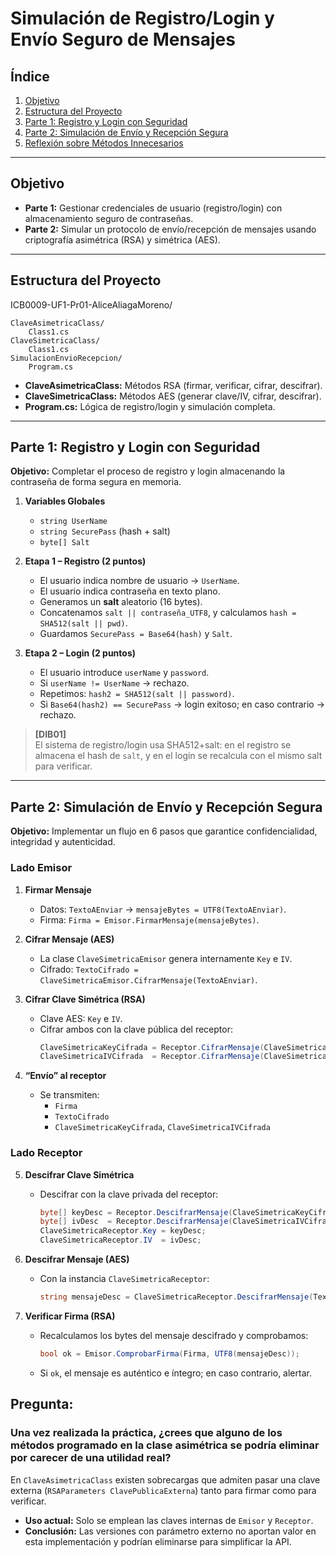 # Simulación de Registro/Login y Envío Seguro de Mensajes

## Índice
1. [Objetivo](#objetivo)  
2. [Estructura del Proyecto](#estructura-del-proyecto)  
3. [Parte 1: Registro y Login con Seguridad](#parte-1-registro-y-login-con-seguridad)  
4. [Parte 2: Simulación de Envío y Recepción Segura](#parte-2-simulación-de-envío-y-recepción-segura)  
5. [Reflexión sobre Métodos Innecesarios](#reflexión-sobre-métodos-innecesarios)  

---

## Objetivo

- **Parte 1:** Gestionar credenciales de usuario (registro/login) con almacenamiento seguro de contraseñas.  
- **Parte 2:** Simular un protocolo de envío/recepción de mensajes usando criptografía asimétrica (RSA) y simétrica (AES).

---

## Estructura del Proyecto


ICB0009-UF1-Pr01-AliceAliagaMoreno/

    ClaveAsimetricaClass/
        Class1.cs
    ClaveSimetricaClass/
        Class1.cs
    SimulacionEnvioRecepcion/
        Program.cs

- **ClaveAsimetricaClass:** Métodos RSA (firmar, verificar, cifrar, descifrar).  
- **ClaveSimetricaClass:** Métodos AES (generar clave/IV, cifrar, descifrar).  
- **Program.cs:** Lógica de registro/login y simulación completa.

---

## Parte 1: Registro y Login con Seguridad

**Objetivo:** Completar el proceso de registro y login almacenando la contraseña de forma segura en memoria.

1. **Variables Globales**  
   - `string UserName`  
   - `string SecurePass`  (hash + salt)  
   - `byte[] Salt`  

2. **Etapa 1 – Registro (2 puntos)**  
   - El usuario indica nombre de usuario → `UserName`.  
   - El usuario indica contraseña en texto plano.  
   - Generamos un **salt** aleatorio (16 bytes).  
   - Concatenamos `salt || contraseña_UTF8`, y calculamos `hash = SHA512(salt || pwd)`.  
   - Guardamos `SecurePass = Base64(hash)` y `Salt`.  

3. **Etapa 2 – Login (2 puntos)**  
   - El usuario introduce `userName` y `password`.  
   - Si `userName != UserName` → rechazo.  
   - Repetimos: `hash2 = SHA512(salt || password)`.  
   - Si `Base64(hash2) == SecurePass` → login exitoso; en caso contrario → rechazo.  


> **[DIB01]**  
> El sistema de registro/login usa SHA512+salt: en el registro se almacena el hash de `salt`, y en el login se recalcula con el mismo salt para verificar.

---

## Parte 2: Simulación de Envío y Recepción Segura

**Objetivo:** Implementar un flujo en 6 pasos que garantice confidencialidad, integridad y autenticidad.

### Lado Emisor

1. **Firmar Mensaje**  
   - Datos: `TextoAEnviar` → `mensajeBytes = UTF8(TextoAEnviar)`.  
   - Firma: `Firma = Emisor.FirmarMensaje(mensajeBytes)`.  

2. **Cifrar Mensaje (AES)**  
   - La clase `ClaveSimetricaEmisor` genera internamente `Key` e `IV`.  
   - Cifrado: `TextoCifrado = ClaveSimetricaEmisor.CifrarMensaje(TextoAEnviar)`.

3. **Cifrar Clave Simétrica (RSA)**  
   - Clave AES: `Key` e `IV`.  
   - Cifrar ambos con la clave pública del receptor:  
     ```csharp
     ClaveSimetricaKeyCifrada = Receptor.CifrarMensaje(ClaveSimetricaEmisor.Key);
     ClaveSimetricaIVCifrada  = Receptor.CifrarMensaje(ClaveSimetricaEmisor.IV);
     ```
4. **“Envío” al receptor**  
   - Se transmiten:  
     - `Firma`  
     - `TextoCifrado`  
     - `ClaveSimetricaKeyCifrada`, `ClaveSimetricaIVCifrada`

### Lado Receptor

5. **Descifrar Clave Simétrica**  
   - Descifrar con la clave privada del receptor:  
     ```csharp
     byte[] keyDesc = Receptor.DescifrarMensaje(ClaveSimetricaKeyCifrada);
     byte[] ivDesc  = Receptor.DescifrarMensaje(ClaveSimetricaIVCifrada);
     ClaveSimetricaReceptor.Key = keyDesc;
     ClaveSimetricaReceptor.IV  = ivDesc;
     ```

6. **Descifrar Mensaje (AES)**  
   - Con la instancia `ClaveSimetricaReceptor`:  
     ```csharp
     string mensajeDesc = ClaveSimetricaReceptor.DescifrarMensaje(TextoCifrado);
     ```
   
7. **Verificar Firma (RSA)**  
   - Recalculamos los bytes del mensaje descifrado y comprobamos:  
     ```csharp
     bool ok = Emisor.ComprobarFirma(Firma, UTF8(mensajeDesc));
     ```
   - Si `ok`, el mensaje es auténtico e íntegro; en caso contrario, alertar.


## Pregunta:
### Una vez realizada la práctica, ¿crees que alguno de los métodos programado en la clase asimétrica se podría eliminar por carecer de una utilidad real?


En `ClaveAsimetricaClass` existen sobrecargas que admiten pasar una clave externa (`RSAParameters ClavePublicaExterna`) tanto para firmar como para verificar.  
- **Uso actual:** Solo se emplean las claves internas de `Emisor` y `Receptor`.  
- **Conclusión:** Las versiones con parámetro externo no aportan valor en esta implementación y podrían eliminarse para simplificar la API.
